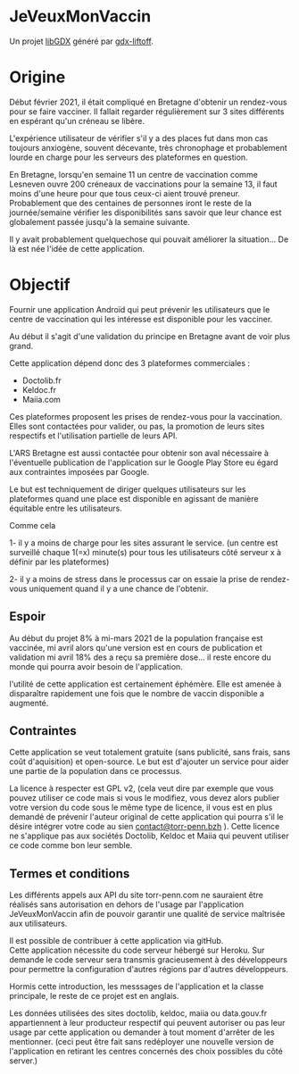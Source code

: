 # JeVeuxMonVaccin

Un projet [libGDX](https://libgdx.com/) généré par [gdx-liftoff](https://github.com/tommyettinger/gdx-liftoff).

# Origine

Début février 2021, il était compliqué en Bretagne d'obtenir un rendez-vous pour se faire vacciner. Il fallait regarder régulièrement sur 3 sites différents en espérant qu'un créneau se libère.

L'expérience utilisateur de vérifier s'il y a des places fut dans mon cas toujours anxiogène, souvent décevante, très chronophage et probablement lourde en charge pour les serveurs des plateformes en question.

En Bretagne, lorsqu'en semaine 11 un centre de vaccination comme Lesneven ouvre 200 créneaux de vaccinations pour la semaine 13, il faut moins d'une heure pour que tous ceux-ci aient trouvé preneur. Probablement que des centaines de personnes iront le reste de la journée/semaine vérifier les
disponibilités sans savoir que leur chance est globalement passée jusqu'à la semaine suivante.

Il y avait probablement quelquechose qui pouvait améliorer la situation... De là est née l'idée de cette application.

# Objectif

Fournir une application Androïd qui peut prévenir les utilisateurs que le centre de vaccination qui les intéresse est disponible pour les vacciner.

Au début il s'agit d'une validation du principe en Bretagne avant de voir plus grand.

Cette application dépend donc des 3 plateformes commerciales :

- Doctolib.fr
- Keldoc.fr
- Maiia.com

Ces plateformes proposent les prises de rendez-vous pour la vaccination. Elles sont contactées pour valider, ou pas, la promotion de leurs sites respectifs et l'utilisation partielle de leurs API.

L'ARS Bretagne est aussi contactée pour obtenir son aval nécessaire à l'éventuelle publication de l'application sur le Google Play Store eu égard aux contraintes imposées par Google.

Le but est techniquement de diriger quelques utilisateurs sur les plateformes quand une place est disponible en agissant de manière équitable entre les utilisateurs.

Comme cela

1- il y a moins de charge pour les sites assurant le service.
(un centre est surveillé chaque 1(=x)  minute(s) pour tous les utilisateurs côté serveur x à définir par les plateformes)

2- il y a moins de stress dans le processus car on essaie la prise de rendez-vous uniquement quand il y a une chance de l'obtenir.

## Espoir

Au début du projet 8% à mi-mars 2021 de la population française est vaccinée, mi avril alors qu'une version est en cours de publication et validation mi avril 18% des a reçu sa première dose... il reste encore du monde qui pourra avoir besoin de l'application.

l'utilité de cette application est certainement éphémère. Elle est amenée à disparaître rapidement une fois que le nombre de vaccin disponible a augmenté.

## Contraintes

Cette application se veut totalement gratuite (sans publicité, sans frais, sans coût d'aquisition) et open-source. Le but est d'ajouter un service pour aider une partie de la population dans ce processus.

La licence à respecter est GPL v2, (cela veut dire par exemple que vous pouvez utiliser ce code mais si vous le modifiez, vous devez alors publier votre version du code sous le même type de licence, il vous est en plus demandé de prévenir l'auteur original de cette application qui pourra s'il le
désire intégrer votre code au sien contact@torr-penn.bzh ). Cette licence ne s'applique pas aux sociétés Doctolib, Keldoc et Maiia qui peuvent utiliser ce code comme bon leur semble.

## Termes et conditions

Les différents appels aux API du site torr-penn.com ne sauraient être réalisés sans autorisation en dehors de l'usage par l'application JeVeuxMonVaccin afin de pouvoir garantir une qualité de service maîtrisée aux utilisateurs.

Il est possible de contribuer à cette application via gitHub.  
Cette application nécessite du code serveur hébergé sur Heroku. Sur demande le code serveur sera transmis gracieusement à des développeurs pour permettre la configuration d'autres régions par d'autres développeurs.

Hormis cette introduction, les messsages de l'application et la classe principale, le reste de ce projet est en anglais.

Les données utilisées des sites doctolib, keldoc, maiia ou data.gouv.fr appartiennent à leur producteur respectif qui peuvent autoriser ou pas leur usage par cette application ou demander à tout moment d'arrêter de les mentionner.
(ceci peut être fait sans redéployer une nouvelle version de l'application en retirant les centres concernés des choix possibles du côté server.)

